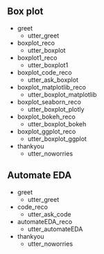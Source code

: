 ## Box plot
* greet
    - utter_greet
* boxplot_reco
    - utter_boxplot
* boxplot1_reco
    - utter_boxplot1
* boxplot_code_reco
    - utter_ask_boxplot
* boxplot_matplotlib_reco
    - utter_boxplot_matplotlib
* boxplot_seaborn_reco
    - utter_boxplot_plotly
* boxplot_bokeh_reco
    - utter_boxplot_bokeh
* boxplot_ggplot_reco
    - utter_boxplot_ggplot
* thankyou
    - utter_noworries

## Automate EDA
* greet
  - utter_greet
* code_reco
    - utter_ask_code
* automateEDA_reco
  - utter_automateEDA
* thankyou
  - utter_noworries
